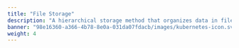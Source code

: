 ```yaml
---
title: "File Storage"
description: "A hierarchical storage method that organizes data in files and folders, suitable for shared access and traditional workloads."
banner: "98e16360-a366-4b78-8e0a-031da07fdacb/images/kubernetes-icon.svg"
weight: 4
---
```

